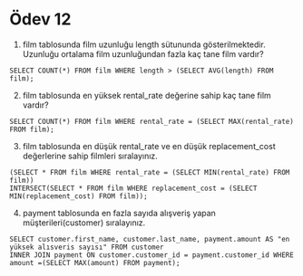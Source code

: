 # Ödev 12

1. film tablosunda film uzunluğu length sütununda gösterilmektedir. Uzunluğu ortalama film uzunluğundan fazla kaç tane film vardır?
```
SELECT COUNT(*) FROM film WHERE length > (SELECT AVG(length) FROM film);
```
2. film tablosunda en yüksek rental_rate değerine sahip kaç tane film vardır?
```
SELECT COUNT(*) FROM film WHERE rental_rate = (SELECT MAX(rental_rate) FROM film);
```
3. film tablosunda en düşük rental_rate ve en düşük replacement_cost değerlerine sahip filmleri sıralayınız.
```
(SELECT * FROM film WHERE rental_rate = (SELECT MIN(rental_rate) FROM film))
INTERSECT(SELECT * FROM film WHERE replacement_cost = (SELECT MIN(replacement_cost) FROM film));
```
4. payment tablosunda en fazla sayıda alışveriş yapan müşterileri(customer) sıralayınız.
```
SELECT customer.first_name, customer.last_name, payment.amount AS "en yüksek alısveris sayısı" FROM customer
INNER JOIN payment ON customer.customer_id = payment.customer_id WHERE amount =(SELECT MAX(amount) FROM payment);
```
